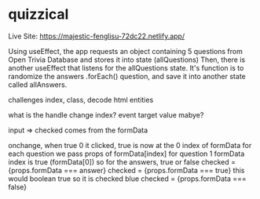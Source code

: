 # quizzical

Live Site: https://majestic-fenglisu-72dc22.netlify.app/

Using useEffect, the app requests an object containing 5 questions from Open Trivia Database and stores it into state (allQuestions)
Then, there is another useEffect that listens for the allQuestions state. It's function is to randomize the answers .forEach() question, and save it into another state called allAnswers.

challenges
index, class, decode html entities

what is the handle change index?
event target value mabye?

input => checked comes from the formData


onchange, when true 0 it clicked, true is now at the 0 index of formData
for each question we pass props of formData[index] 
for question 1 formData index is true (formData[0])
so for the answers, true or false
checked = {props.formData === answer}
checked = {props.formData === true} this would boolean true so it is checked blue
checked = {props.formData === false}
